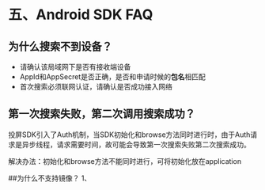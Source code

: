 # 五、Android SDK FAQ

## 为什么搜索不到设备？
- 请确认该局域网下是否有接收端设备
- AppId和AppSecret是否正确，是否和申请时候的**包名**相匹配
- 首次搜索必须联网认证，请确认是否成功接入网络

## 第一次搜索失败，第二次调用搜索成功？
投屏SDK引入了Auth机制，当SDK初始化和browse方法同时进行时，由于Auth请求是异步线程，请求需要时间，故可能会导致第一次搜索失败第二次搜索成功。

解决办法：初始化和browse方法不能同时进行，可将初始化放在application

##为什么不支持镜像？
1、